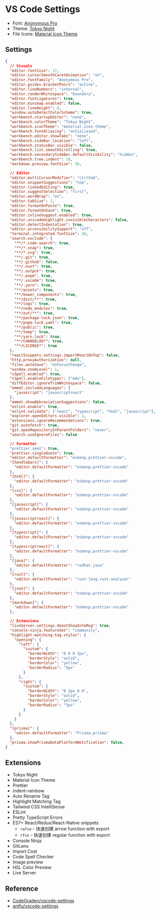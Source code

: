 # VS Code Settings

- Font: [Anonymous Pro](https://www.marksimonson.com/fonts/view/anonymous/)
- Theme: [Tokyo Night](https://github.com/tokyo-night/tokyo-night-vscode-theme)
- File Icons: [Material Icon Theme](https://github.com/material-extensions/vscode-material-icon-theme)

## Settings

```json
{
  // Visuals
  "editor.fontSize": 17,
  "editor.cursorSmoothCaretAnimation": "on",
  "editor.fontFamily": "Anonymous Pro",
  "editor.guides.bracketPairs": "active",
  "editor.lineNumbers": "interval",
  "editor.renderWhitespace": "boundary",
  "editor.fontLigatures": true,
  "editor.minimap.enabled": false,
  "editor.lineHeight": 0,
  "window.autoDetectColorScheme": true,
  "workbench.startupEditor": "none",
  "workbench.colorTheme": "Tokyo Night",
  "workbench.iconTheme": "material-icon-theme",
  "workbench.fontAliasing": "antialiased",
  "workbench.editor.showTabs": "none",
  "workbench.sideBar.location": "left",
  "workbench.statusBar.visible": false,
  "workbench.list.smoothScrolling": true,
  "workbench.secondarySideBar.defaultVisibility": "hidden",
  "workbench.tree.indent": 10,
  "markdown.preview.fontSize": 36,

  // Editor
  "editor.multiCursorModifier": "ctrlCmd",
  "editor.snippetSuggestions": "top",
  "editor.linkedEditing": true,
  "editor.suggestSelection": "first",
  "editor.wordWrap": "on",
  "editor.tabSize": 2,
  "editor.formatOnPaste": true,
  "editor.formatOnSave": true,
  "editor.inlineSuggest.enabled": true,
  "editor.unicodeHighlight.invisibleCharacters": false,
  "editor.detectIndentation": true,
  "editor.accessibilitySupport": "off",
  "terminal.integrated.fontSize": 16,
  "search.exclude": {
    "**/*.code-search": true,
    "**/*.snap": true,
    "**/*.svg": true,
    "**/.git": true,
    "**/.github": false,
    "**/.nuxt": true,
    "**/.output": true,
    "**/.pnpm": true,
    "**/.vscode": true,
    "**/.yarn": true,
    "**/assets": true,
    "**/bower_components": true,
    "**/dist/**": true,
    "**/logs": true,
    "**/node_modules": true,
    "**/out/**": true,
    "**/package-lock.json": true,
    "**/pnpm-lock.yaml": true,
    "**/public": true,
    "**/temp": true,
    "**/yarn.lock": true,
    "**/CHANGELOG*": true,
    "**/LICENSE*": true
  },
  "reactSnippets.settings.importReactOnTop": false,
  "http.proxyAuthorization": null,
  "files.autoSave": "onFocusChange",
  "window.zoomLevel": 1,
  "cSpell.enabled": true,
  "cSpell.enableFiletypes": ["mdx"],
  "diffEditor.ignoreTrimWhitespace": false,
  "emmet.includeLanguages": {
    "javascript": "javascriptreact"
  },
  "emmet.showAbbreviationSuggestions": false,
  "eslint.enable": true,
  "eslint.validate": ["react", "typescript", "html", "javascript"],
  "explorer.openEditors.visible": 1,
  "extensions.ignoreRecommendations": true,
  "git.autofetch": true,
  "git.openRepositoryInParentFolders": "never",
  "search.useIgnoreFiles": false

  // Formatter
  "prettier.semi": true,
  "prettier.singleQuote": true,
  "editor.defaultFormatter": "esbenp.prettier-vscode",
  "[handlebars]": {
    "editor.defaultFormatter": "esbenp.prettier-vscode"
  },
  "[html]": {
    "editor.defaultFormatter": "esbenp.prettier-vscode"
  },
  "[css]": {
    "editor.defaultFormatter": "esbenp.prettier-vscode"
  },
  "[javascript]": {
    "editor.defaultFormatter": "esbenp.prettier-vscode"
  },
  "[javascriptreact]": {
    "editor.defaultFormatter": "esbenp.prettier-vscode"
  },
  "[typescript]": {
    "editor.defaultFormatter": "esbenp.prettier-vscode"
  },
  "[typescriptreact]": {
    "editor.defaultFormatter": "esbenp.prettier-vscode"
  },
  "[java]": {
    "editor.defaultFormatter": "redhat.java"
  },
  "[rust]": {
    "editor.defaultFormatter": "rust-lang.rust-analyzer"
  },
  "[json]": {
    "editor.defaultFormatter": "esbenp.prettier-vscode"
  },
  "[markdown]": {
    "editor.defaultFormatter": "esbenp.prettier-vscode"
  },

  // Extensions
  "liveServer.settings.donotShowInfoMsg": true,
  "console-ninja.featureSet": "Community",
  "highlight-matching-tag.styles": {
    "opening": {
      "left": {
        "custom": {
          "borderWidth": "0 0 0 3px",
          "borderStyle": "solid",
          "borderColor": "yellow",
          "borderRadius": "5px"
        }
      },
      "right": {
        "custom": {
          "borderWidth": "0 3px 0 0",
          "borderStyle": "solid",
          "borderColor": "yellow",
          "borderRadius": "5px"
        }
      }
    }
  },
  "[prisma]": {
    "editor.defaultFormatter": "Prisma.prisma"
  },
  "prisma.showPrismaDataPlatformNotification": false,
}
```

## Extensions

- Tokyo Night
- Material Icon Theme
- Prettier
- indent-rainbow
- Auto Rename Tag
- Highlight Matching Tag
- Tailwind CSS IntelliSense
- ESLint
- Pretty TypeScript Errors
- ES7+ React/Redux/React-Native snippets
  - `rafce` - 快速创建 arrow function with export
  - `rfce` - 快速创建 regular function with export
- Console Ninja
- GitLens
- Import Cost
- Code Spell Checker
- Image preview
- HSL Color Preview
- Live Server

## Reference

- [CodeGraden/vscode-settings](https://github.com/CodingGarden/vscode-settings)
- [antfu/vscode-settings](https://github.com/antfu/vscode-settings)
